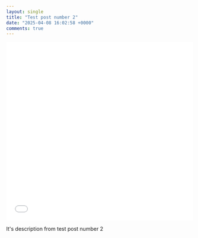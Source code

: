 ```yaml
---
layout: single
title: "Test post number 2"
date: "2025-04-08 16:02:58 +0000"
comments: true
---
```


<iframe 
  src=imageUrl 
  style="width:100%; max-width:640px; height:480px; border:none;" 
  allow="autoplay">
</iframe>

It's description from test post number 2
